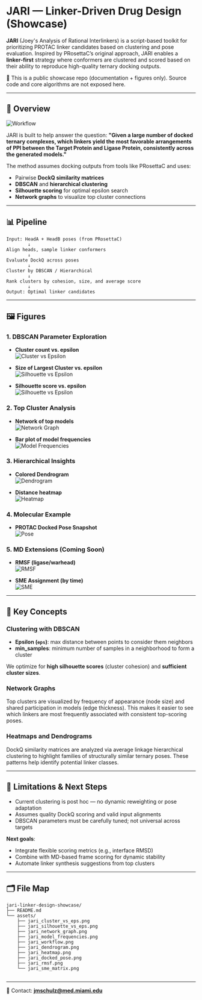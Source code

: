 
# JARI — Linker-Driven Drug Design (Showcase)

**JARI** (Joey's Analysis of Rational Interlinkers) is a script-based toolkit for prioritizing PROTAC linker candidates based on clustering and pose evaluation. Inspired by PRosettaC’s original approach, JARI enables a **linker-first** strategy where conformers are clustered and scored based on their ability to reproduce high-quality ternary docking outputs.

🧪 This is a public showcase repo (documentation + figures only). Source code and core algorithms are not exposed here.

---

## 🔬 Overview

  ![Workflow](assets/jari_workflow.png)

JARI is built to help answer the question: **"Given a large number of docked ternary complexes, which linkers yield the most favorable arrangements of PPI between the Target Protein and Ligase Protein, consistently across the generated models."**

The method assumes docking outputs from tools like PRosettaC and uses:
- Pairwise **DockQ similarity matrices**
- **DBSCAN** and **hierarchical clustering**
- **Silhouette scoring** for optimal epsilon search
- **Network graphs** to visualize top cluster connections

---

## 📊 Pipeline

```text
Input: HeadA + HeadB poses (from PRosettaC)
        ↓
Align heads, sample linker conformers
        ↓
Evaluate DockQ across poses
        ↓
Cluster by DBSCAN / Hierarchical
        ↓
Rank clusters by cohesion, size, and average score
        ↓
Output: Optimal linker candidates
```

---

## 🖼️ Figures

### 1. DBSCAN Parameter Exploration

- **Cluster count vs. epsilon**  
  ![Cluster vs Epsilon](assets/jari_cluster_vs_eps.png)

- **Size of Largest Cluster vs. epsilon**  
  ![Silhouette vs Epsilon](assets/jari_LGcluster_vs_eps.png)

- **Silhouette score vs. epsilon**  
  ![Silhouette vs Epsilon](assets/jari_silhouette_vs_eps.png)

### 2. Top Cluster Analysis

- **Network of top models**  
  ![Network Graph](assets/jari_network_graph.png)

- **Bar plot of model frequencies**  
  ![Model Frequencies](assets/jari_model_frequencies.png)

### 3. Hierarchical Insights

- **Colored Dendrogram**  
  ![Dendrogram](assets/jari_dendrogram.png)

- **Distance heatmap**  
  ![Heatmap](assets/jari_heatmap.png)

### 4. Molecular Example

- **PROTAC Docked Pose Snapshot**  
  ![Pose](assets/jari_docked_pose.png)

### 5. MD Extensions (Coming Soon)

- **RMSF (ligase/warhead)**  
  ![RMSF](assets/jari_rmsf.png)

- **SME Assignment (by time)**  
  ![SME](assets/jari_sme_matrix.png)

---

## 🧠 Key Concepts

### Clustering with DBSCAN

- **Epsilon (`eps`)**: max distance between points to consider them neighbors
- **min_samples**: minimum number of samples in a neighborhood to form a cluster

We optimize for **high silhouette scores** (cluster cohesion) and **sufficient cluster sizes**.

### Network Graphs

Top clusters are visualized by frequency of appearance (node size) and shared participation in models (edge thickness). This makes it easier to see which linkers are most frequently associated with consistent top-scoring poses.

### Heatmaps and Dendrograms

DockQ similarity matrices are analyzed via average linkage hierarchical clustering to highlight families of structurally similar ternary poses. These patterns help identify potential linker classes.

---

## 🚧 Limitations & Next Steps

- Current clustering is post hoc — no dynamic reweighting or pose adaptation
- Assumes quality DockQ scoring and valid input alignments
- DBSCAN parameters must be carefully tuned; not universal across targets

**Next goals**:
- Integrate flexible scoring metrics (e.g., interface RMSD)
- Combine with MD-based frame scoring for dynamic stability
- Automate linker synthesis suggestions from top clusters

---

## 🗂️ File Map

```
jari-linker-design-showcase/
├── README.md
└── assets/
    ├── jari_cluster_vs_eps.png
    ├── jari_silhouette_vs_eps.png
    ├── jari_network_graph.png
    ├── jari_model_frequencies.png
    ├── jari_workflow.png
    ├── jari_dendrogram.png
    ├── jari_heatmap.png
    ├── jari_docked_pose.png
    ├── jari_rmsf.png
    └── jari_sme_matrix.png
    
```

---

📩 Contact: **jmschulz@med.miami.edu**
